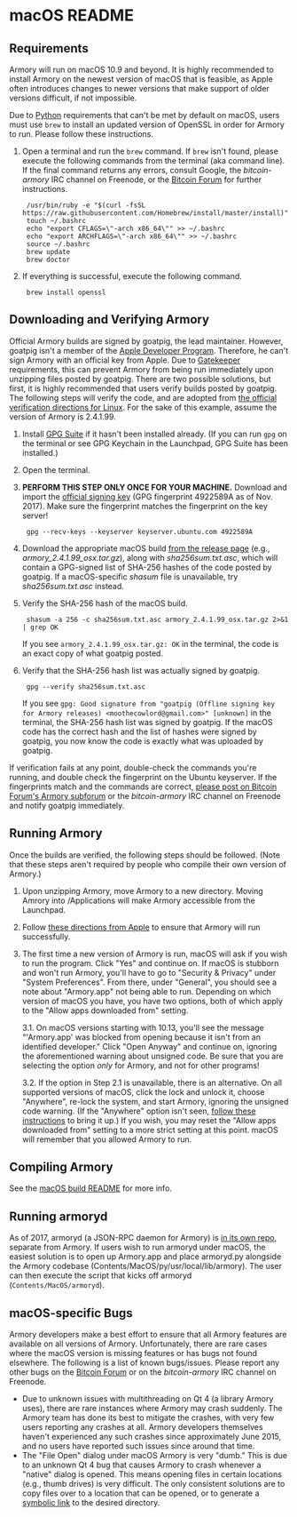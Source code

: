 # macOS README
## Requirements
Armory will run on macOS 10.9 and beyond. It is highly recommended to install Armory on the newest version of macOS that is feasible, as Apple often introduces changes to newer versions that make support of older versions difficult, if not impossible.

Due to [Python](https://python.org/) requirements that can't be met by default on macOS, users must use `brew` to install an updated version of OpenSSL in order for Armory to run. Please follow these instructions.

1. Open a terminal and run the `brew` command. If `brew` isn't found, please execute the following commands from the terminal (aka command line). If the final command returns any errors, consult Google, the *bitcoin-armory* IRC channel on Freenode, or the [Bitcoin Forum](https://bitcointalk.org/index.php?board=97.0) for further instructions.

        /usr/bin/ruby -e "$(curl -fsSL https://raw.githubusercontent.com/Homebrew/install/master/install)"
        touch ~/.bashrc
        echo "export CFLAGS=\"-arch x86_64\"" >> ~/.bashrc
        echo "export ARCHFLAGS=\"-arch x86_64\"" >> ~/.bashrc
        source ~/.bashrc
        brew update
        brew doctor

2. If everything is successful, execute the following command.

        brew install openssl

## Downloading and Verifying Armory
Official Armory builds are signed by goatpig, the lead maintainer. However, goatpig isn't a member of the [Apple Developer Program](https://developer.apple.com/). Therefore, he can't sign Armory with an official key from Apple. Due to [Gatekeeper](https://support.apple.com/en-us/HT202491) requirements, this can prevent Armory from being run immediately upon unzipping files posted by goatpig. There are two possible solutions, but first, it is highly recommended that users verify builds posted by goatpig. The following steps will verify the code, and are adopted from [the official verification directions for Linux](https://btcarmory.com/docs/verify). For the sake of this example, assume the version of Armory is 2.4.1.99.

1. Install [GPG Suite](https://gpgtools.org/) if it hasn't been installed already. (If you can run `gpg` on the terminal or see GPG Keychain in the Launchpad, GPG Suite has been installed.)

2. Open the terminal.

3. **PERFORM THIS STEP ONLY ONCE FOR YOUR MACHINE.** Download and import the [official signing key](https://keyserver.ubuntu.com/pks/lookup?search=goatpig) (GPG fingerprint 4922589A as of Nov. 2017). Make sure the fingerprint matches the fingerprint on the key server!

        gpg --recv-keys --keyserver keyserver.ubuntu.com 4922589A

4. Download the appropriate macOS build [from the release page](https://github.com/goatpig/BitcoinArmory/releases/) (e.g., *armory\_2.4.1.99\_osx.tar.gz*), along with *sha256sum.txt.asc*, which will contain a GPG-signed list of SHA-256 hashes of the code posted by goatpig. If a macOS-specific *shasum* file is unavailable, try *sha256sum.txt.asc* instead.

5. Verify the SHA-256 hash of the macOS build.

        shasum -a 256 -c sha256sum.txt.asc armory_2.4.1.99_osx.tar.gz 2>&1 | grep OK

   If you see `armory_2.4.1.99_osx.tar.gz: OK` in the terminal, the code is an exact copy of what goatpig posted.

6. Verify that the SHA-256 hash list was actually signed by goatpig.

        gpg --verify sha256sum.txt.asc

   If you see `gpg: Good signature from "goatpig (Offline signing key for Armory releases) <moothecowlord@gmail.com>" [unknown]` in the terminal, the SHA-256 hash list was signed by goatpig. If the macOS code has the correct hash and the list of hashes were signed by goatpig, you now know the code is exactly what was uploaded by goatpig.

If verification fails at any point, double-check the commands you're running, and double check the fingerprint on the Ubuntu keyserver. If the fingerprints match and the commands are correct, [please post on Bitcoin Forum's Armory subforum](https://bitcointalk.org/index.php?board=97.0) or the *bitcoin-armory* IRC channel on Freenode and notify goatpig immediately.

## Running Armory
Once the builds are verified, the following steps should be followed. (Note that these steps aren't required by people who compile their own version of Armory.)

1. Upon unzipping Armory, move Armory to a new directory. Moving Amrory into /Applications will make Armory accessible from the Launchpad.

2. Follow [these directions from Apple](https://support.apple.com/kb/PH25088?locale=en_US) to ensure that Armory will run successfully.

3. The first time a new version of Armory is run, macOS will ask if you wish to run the program. Click "Yes" and continue on. If macOS is stubborn and won't run Armory, you'll have to go to "Security & Privacy" under "System Preferences". From there, under "General", you should see a note about "Armory.app" not being able to run. Depending on which version of macOS you have, you have two options, both of which apply to the "Allow apps downloaded from" setting.

   3.1. On macOS versions starting with 10.13, you'll see the message "'Armory.app' was blocked from opening because it isn't from an identified developer." Click "Open Anyway" and continue on, ignoring the aforementioned warning about unsigned code. Be sure that you are selecting the option *only* for Armory, and not for other programs!

   3.2. If the option in Step 2.1 is unavailable, there is an alternative. On all supported versions of macOS, click the lock and unlock it, choose "Anywhere", re-lock the system, and start Armory, ignoring the unsigned code warning. (If the "Anywhere" option isn't seen, [follow these instructions](http://osxdaily.com/2016/09/27/allow-apps-from-anywhere-macos-gatekeeper/) to bring it up.) If you wish, you may reset the "Allow apps downloaded from" setting to a more strict setting at this point. macOS will remember that you allowed Armory to run.

## Compiling Armory
See the [macOS build README](osxbuild/OSX_build_notes.md) for more info.

## Running armoryd
As of 2017, armoryd (a JSON-RPC daemon for Armory) is [in its own repo](https://github.com/goatpig/armoryd), separate from Armory. If users wish to run armoryd under macOS, the easiest solution is to open up Armory.app and place armoryd.py alongside the Armory codebase (Contents/MacOS/py/usr/local/lib/armory). The user can then execute the script that kicks off armoryd (`Contents/MacOS/armoryd`).

## macOS-specific Bugs
Armory developers make a best effort to ensure that all Armory features are available on all versions of Armory. Unfortunately, there are rare cases where the macOS version is missing features or has bugs not found elsewhere. The following is a list of known bugs/issues. Please report any other bugs on the [Bitcoin Forum](https://bitcointalk.org/index.php?board=97.0) or on the *bitcoin-armory* IRC channel on Freenode.

- Due to unknown issues with multithreading on Qt 4 (a library Armory uses), there are rare instances where Armory may crash suddenly. The Armory team has done its best to mitigate the crashes, with very few users reporting any crashes at all. Armory developers themselves haven't experienced any such crashes since approximately June 2015, and no users have reported such issues since around that time.
- The "File Open" dialog under macOS Armory is very "dumb." This is due to an unknown Qt 4 bug that causes Armory to crash whenever a "native" dialog is opened. This means opening files in certain locations (e.g., thumb drives) is very difficult. The only consistent solutions are to copy files over to a location that can be opened, or to generate a [symbolic link](http://askubuntu.com/questions/600714/creating-a-symlink-from-one-folder-to-another-with-different-names) to the desired directory.
